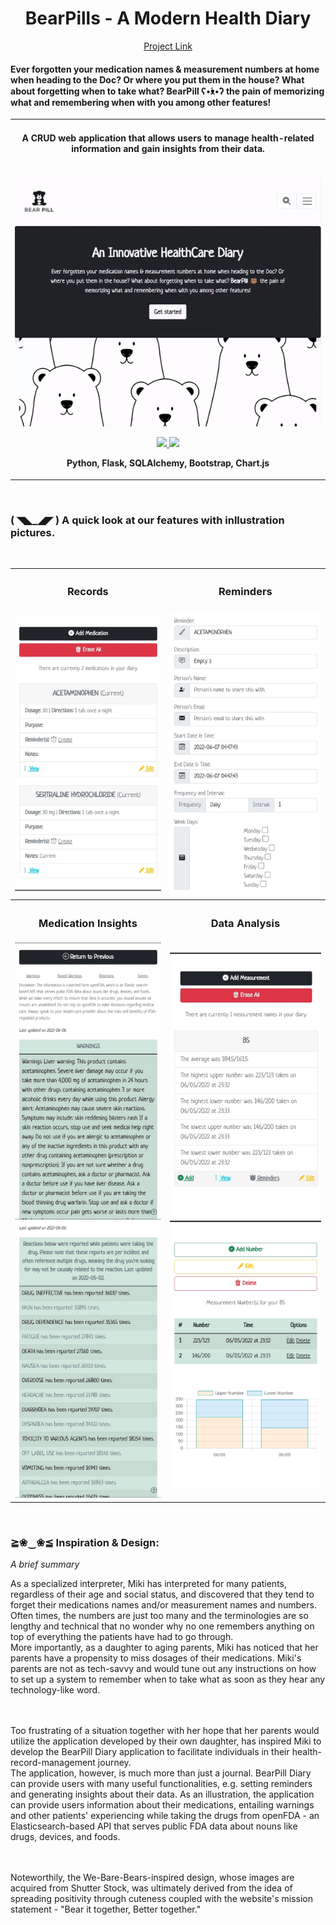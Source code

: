 <h1 align="center">BearPills - A Modern Health Diary</h1>

<p align="center">
  <a href="https://bearpilldiary.herokuapp.com/" >Project Link</a>
</p>

#### Ever forgotten your medication names & measurement numbers at home when heading to the Doc? Or where you put them in the house? What about forgetting when to take what? BearPill ʕ•́ᴥ•̀ʔ the pain of memorizing what and remembering when with you among other features!

<table align="center">
  <tr>
    <td width="50%" valign="top">
      <h4 align="center">A CRUD web application that allows users to manage health-related information and gain insights from their data.</h4>
        <br />
      <a target="_blank" href="https://bearpilldiary.herokuapp.com/">
            <img src="https://github.com/miki-reynolds/miki-reynolds/blob/688823c5c22a05b4bdf5b40252ba7d511ae598ac/img/bearpillgif.gif" width="100%" alt="BearPill Diary"/>
      </a>
        <br />
      <p align="center">
          <a href="https://github.com/miki-reynolds/BearPill-Diary" target="_blank">
		        <img src="https://img.shields.io/badge/-Repo-000?style=for-the-badge&logo=Github&logoColor=white" />
	        </a>
	        <a href="https://bearpilldiary.herokuapp.com/" target="_blank">
    		    <img src="https://img.shields.io/badge/-Website-fff?style=for-the-badge&logo=Wordpress&logoColor=black" />
  	      </a>
      </p>
      <p align="center"><strong>Python, Flask, SQLAlchemy, Bootstrap, Chart.js</strong></p>
    </td>
  </tr>
</table>	

<br />

### ( ◥◣_◢◤ ) A quick look at our features with inllustration pictures.

<br />
<table>
  <tr>
    <th valign="top"><h3 align="center">Records</h3></th>
    <th valign="top"><h3 align="center">Reminders</h3></th>
  </tr>
  
  <tr align="center">
    <td><img src="https://github.com/miki-reynolds/BearPill-Diary/blob/64ba823d7b626d7e59c3097b8b76f5140192594c/readme_img/meds.jpg" width="100%" alt="Insight1"/>
    </td>
    <td><img src="https://github.com/miki-reynolds/BearPill-Diary/blob/64ba823d7b626d7e59c3097b8b76f5140192594c/readme_img/remin.jpg" width="100%" alt="Insight1"/>
    </td>
  </tr>

  <tr>
    <th valign="top"><h3 align="center">Medication Insights</h3></th>
    <th valign="top"><h3 align="center">Data Analysis</h3></th>
  </tr>
  
  <tr align="center">
    <td>
	<img src="https://github.com/miki-reynolds/BearPill-Diary/blob/64ba823d7b626d7e59c3097b8b76f5140192594c/readme_img/ins1.jpg" width="100%" alt="Insights"/>
	<img src="https://github.com/miki-reynolds/BearPill-Diary/blob/64ba823d7b626d7e59c3097b8b76f5140192594c/readme_img/ins2.jpg" width="100%" alt="Insights"/>
    </td>
    <td>
	<img src="https://github.com/miki-reynolds/BearPill-Diary/blob/64ba823d7b626d7e59c3097b8b76f5140192594c/readme_img/mea.jpg" width="100%" alt="Data Analysis"/>
	<img src="https://github.com/miki-reynolds/BearPill-Diary/blob/64ba823d7b626d7e59c3097b8b76f5140192594c/readme_img/da.jpg" width="100%" alt="Data Analysis"/>
    </td>
  </tr>
</table>

<br />

### ≧❀‿❀≦ Inspiration & Design:
_A brief summary_
<br />

<p>
As a specialized interpreter, Miki has interpreted for many patients, regardless of their age and social status, and discovered that they tend to forget their medications names and/or measurement names and numbers. Often times, the numbers are just too many and the terminologies are so lengthy and technical that no wonder why no one remembers anything on top of everything the patients have had to go through. 
<br />
More importantly, as a daughter to aging parents, Miki has noticed that her parents have a propensity to miss dosages of their medications. Miki's parents are not as tech-savvy and would tune out any instructions on how to set up a system to remember when to take what as soon as they hear any technology-like word.
  
<br /> <br />
Too frustrating of a situation together with her hope that her parents would utilize the application developed by their own daughter, has inspired Miki to develop the BearPill Diary application to facilitate individuals in their health-record-management journey.
<br />
The application, however, is much more than just a journal. BearPill Diary can provide users with many useful functionalities, e.g. setting reminders and generating insights about their data. As an illustration, the application can provide users information about their medications, entailing warnings and other patients' experiencing while taking the drugs from openFDA - an Elasticsearch-based API that serves public FDA data about nouns like drugs, devices, and foods.
  
<br /> <br />
Noteworthily, the We-Bare-Bears-inspired design, whose images are acquired from Shutter Stock, was ultimately derived from the idea of spreading positivity through cuteness coupled with the website's mission statement - "Bear it together, Better together." 
</p>
